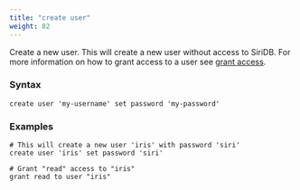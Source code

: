 ```yaml
---
title: "create user"
weight: 82
---
```


Create a new user. This will create a new user without access to SiriDB.
For more information on how to grant access to a user see [grant access](../../access/grant_access).

### Syntax

    create user 'my-username' set password 'my-password'

### Examples

    # This will create a new user 'iris' with password 'siri'
    create user 'iris' set password 'siri'

    # Grant "read" access to "iris"
    grant read to user "iris"
